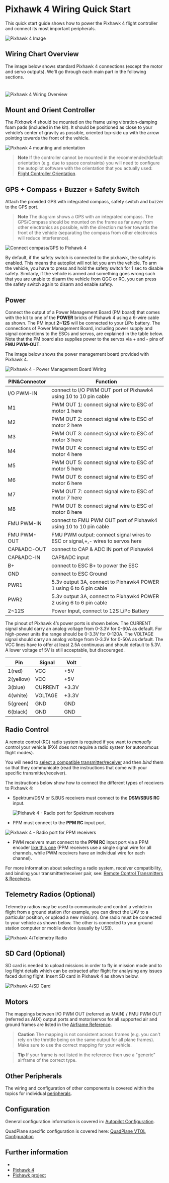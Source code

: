 # Pixhawk 4 Wiring Quick Start

This quick start guide shows how to power the Pixhawk 4 flight controller and connect its most important peripherals.
  
![Pixhawk 4 Image](../../images/pixhawk4_logo_view.png) 

## Wiring Chart Overview

<p style="margin-bottom:1cm;">The image below shows standard Pixhawk 4 connections (except the motor and servo outputs). We'll go through each main part in the following sections.</p>

![Pixhawk 4 Wiring Overview](../../images/pixhawk4_wiring_overview.png)
 
<!-- It would be good to have complete wiring diagram > **Note** More detailed wiring information is [shown below](#detailed-wiring-infographic-copter). -->


## Mount and Orient Controller

The *Pixhawk 4* should be mounted on the frame using vibration-damping foam pads (included in the kit). It should be positioned as close to your vehicle’s center of gravity as possible, oriented top-side up with the arrow pointing towards the front of the vehicle.

![Pixhawk 4 mounting and orientation](../../images/pixhawk4_mounting_and_foam.png)

> **Note** If the controller cannot be mounted in the
  recommended/default orientation (e.g. due to space constraints) you will
  need to configure the autopilot software with the orientation that you
  actually used: [Flight Controller Orientation](../config/flight_controller_orientation.md).


## GPS + Compass + Buzzer + Safety Switch

Attach the provided GPS with integrated compass, safety switch and buzzer to the GPS port.

> **Note** The diagram shows a GPS with an integrated compass.  The GPS/Compass should be mounted on the frame as far away from other electronics as possible, with the direction marker towards the front of the vehicle (separating the compass from other electronics will reduce interference).

![Connect compass/GPS to Pixhawk 4](../../images/pixhawk4_compass_gps.png)

By default, if the safety switch is connected to the pixhawk, the safety is enabled. This means the autopilot will not let you arm the vehicle. To arm the vehicle, you have to press and hold the safety switch for 1 sec to disable safety. Similarly, if the vehicle is armed and something goes wrong such that you are unable to disarm the vehicle from QGC or RC, you can press the safety switch again to disarm and enable safety.



## Power

Connect the output of a Power Management Board (PM board) that comes with the kit to one of the **POWER** bricks of Pixhawk 4 using a 6-wire cable as shown. The PM input **2~12S** will be connected to your LiPo battery. The connections of Power Management Board, including power supply and signal connections to the ESCs and servos, are explained in the table below. Note that the PM board also supplies power to the servos via + and - pins of **FMU PWM-OUT**.

The image below shows the power management board provided with Pixhawk 4.

![Pixhawk 4 - Power Management Board Wiring](../../images/pixhawk4_power_management_board.png)

PIN&Connector | Function
--- | ---
I/O PWM-IN | connect to I/O PWM OUT port of Pixhawk4 using 10 to 10 pin cable
M1 | PWM OUT 1: connect signal wire to ESC of motor 1 here 
M2 | PWM OUT 2: connect signal wire to ESC of motor 2 here
M3 | PWM OUT 3: connect signal wire to ESC of motor 3 here
M4 | PWM OUT 4: connect signal wire to ESC of motor 4 here
M5 | PWM OUT 5: connect signal wire to ESC of motor 5 here
M6 | PWM OUT 6: connect signal wire to ESC of motor 6 here
M7 | PWM OUT 7: connect signal wire to ESC of motor 7 here
M8 | PWM OUT 8: connect signal wire to ESC of motor 8 here
FMU PWM-IN | connect to FMU PWM OUT port of Pixhawk4 using 10 to 10 pin cable
FMU PWM-OUT | FMU PWM output: connect signal wires to ESC or signal,+,- wires to servos here
CAP&ADC-OUT | connect to CAP & ADC IN port of Pixhawk4
CAP&ADC-IN | CAP&ADC input
B+ | connect to ESC B+ to power the ESC
GND | connect to ESC Ground
PWR1 | 5.3v output 3A, connect to Pixhawk4 POWER 1 using 6 to 6 pin cable
PWR2 | 5.3v output 3A, connect to Pixhawk4 POWER 2 using 6 to 6 pin cable
2~12S | Power Input, connect to 12S LiPo Battery

The pinout of Pixhawk 4’s power ports is shown below. The CURRENT signal should carry an analog voltage from 0-3.3V for 0-60A as default. For high-power units the range should be 0-3.3V for 0-120A. The VOLTAGE signal should carry an analog voltage from 0-3.3V for 0-50A as default. The VCC lines have to offer at least 2.5A continuous and should default to 5.3V. A lower voltage of 5V is still acceptable, but discouraged.


Pin | Signal | Volt
--- | --- | ---
1(red) | VCC | +5V
2(yellow) | VCC | +5V
3(blue) | CURRENT | +3.3V
4(white) | VOLTAGE | +3.3V
5(green) | GND | GND
6(black) | GND | GND


## Radio Control

A remote control (RC) radio system is required if you want to *manually* control your vehicle (PX4 does not require a radio system for autonomous flight modes). 

You will need to [select a compatible transmitter/receiver](../getting_started/rc_transmitter_receiver.md) and then *bind* them so that they communicate (read the instructions that come with your specific transmitter/receiver). 

The instructions below show how to connect the different types of receivers to Pixhawk 4:

- Spektrum/DSM or S.BUS receivers must connect to the **DSM/SBUS RC** input.
  
  ![Pixhawk 4 - Radio port for Spektrum receivers](../../images/pixhawk4_receiver_sbus.png)

- PPM must connect to the **PPM RC** input port.
  
 ![Pixhawk 4 - Radio port for PPM receivers](../../images/pixhawk_4_receiver_ppm.png)

- PWM receivers must connect to the **PPM RC** input port via a PPM encoder [like this one](http://www.getfpv.com/radios/radio-accessories/holybro-ppm-encoder-module.html) (PPM receivers use a single signal wire for all channels, while PWM receivers have an individual wire for each channel).

For more information about selecting a radio system, receiver compatibility, and binding your transmitter/receiver pair, see: [Remote Control Transmitters & Receivers](../getting_started/rc_transmitter_receiver.md).


## Telemetry Radios (Optional)

Telemetry radios may be used to communicate and control a vehicle in flight from a ground station (for example, you can direct the UAV to a particular position, or upload a new mission). One radio must be connected to your vehicle as shown below. The other is connected to your ground station computer or mobile device (usually by USB).

![Pixhawk 4/Telemetry Radio](../../images/pixhawk4_telemetry_radio.png)

<!-- what configuration is required once you've set up a radio) -->

## SD Card (Optional)

SD card is needed to upload missions in order to fly in mission mode and to log flight details which can be extracted after flight for analysing any issues faced during flight. Insert SD card in Pixhawk 4 as shown below.

![Pixhawk 4/SD Card](../../images/pixhawk4_sd_card.png)

<!-- what configuration is required once you've set up a radio) -->

## Motors

The mappings between I/O PWM OUT (referred as MAIN) / FMU PWM OUT (referred as AUX) output ports and motor/servos for all supported air and ground frames are listed in the [Airframe Reference](../airframes/airframe_reference.md).

> **Caution** The mapping is not consistent across frames (e.g. you can't rely on the throttle being on the same output for all plane frames). Make sure to use the correct mapping for your vehicle.

<span></span>
> **Tip** If your frame is not listed in the reference then use a "generic" airframe of the correct type.


## Other Peripherals

The wiring and configuration of other components is covered within the topics for individual [peripherals](../peripherals/README.md).


## Configuration

General configuration information is covered in: [Autopilot Configuration](../config/README.md).

QuadPlane specific configuration is covered here: [QuadPlane VTOL Configuration](../config_vtol/vtol_quad_configuration.md)

<!-- what about config of other vtol types and plane. Do the instructions in these ones above apply for tailsitters etc? -->

<!--## Detailed Wiring Infographic (Copter)

![QuadCopter Pixhawk Wiring Infographic](../../images/pixhawk_infographic2.jpg) -->

## Further information

- <!--[Pixhawk 4 Quick Start Guide (Holybro)]() Add link-->
- [Pixhawk 4](../flight_controller/pixhawk4.md)
- [Pixhawk project](https://pixhawk.org/modules/pixhawk4)
